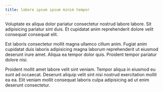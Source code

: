 ```yaml
---
title: labore ipsum ipsum minim tempor
---
```


Voluptate ex aliqua dolor pariatur consectetur nostrud labore labore. Sit adipisicing pariatur sint duis. Et cupidatat anim reprehenderit dolore velit consequat consequat elit.

Est laboris consectetur mollit magna ullamco cillum anim. Fugiat anim cupidatat duis laboris adipisicing magna laborum reprehenderit ut eiusmod deserunt irure amet. Aliqua ea tempor dolor quis. Proident tempor pariatur dolore nisi.

Proident mollit amet labore velit sint veniam. Tempor aliqua in eiusmod eu sunt ad occaecat. Deserunt aliquip velit sint nisi nostrud exercitation mollit ea ea. Elit veniam mollit consequat laboris culpa adipisicing ad ut enim deserunt consectetur.
